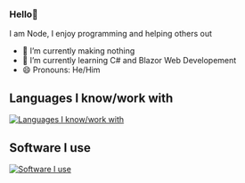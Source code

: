 ### Hello👋

I am Node, I enjoy programming and helping others out

- 🔭 I’m currently making nothing
- 🌱 I’m currently learning C# and Blazor Web Developement
- 😄 Pronouns: He/Him

## Languages I know/work with
[![Languages I know/work with](https://skills.thijs.gg/icons?i=react,nodejs,js,ts,css,html,expressjs,java,cs,dotnet,rust)](https://skills.thijs.gg)

## Software I use
[![Software I use](https://skills.thijs.gg/icons?i=visualstudio,vscode,blender,unity)](https://skills.thijs.gg)
